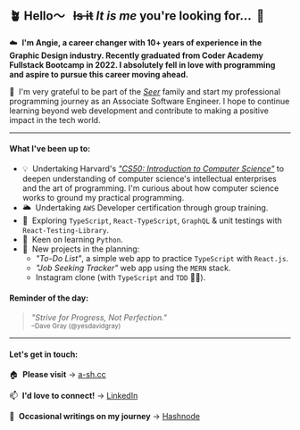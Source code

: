 ## 🪴 Hello〜&nbsp;&nbsp; <s>Is it</s> *It is me* you're looking for... &nbsp;🎵

☁️&nbsp;  **I'm Angie, a career changer with 10+ years of experience in the Graphic Design industry. Recently graduated from Coder Academy Fullstack Bootcamp in 2022. I absolutely fell in love with programming and aspire to pursue this career moving ahead.**

🤩&nbsp; I'm very grateful to be part of the [*Seer*](https://seermedical.com) family and start my professional programming journey as an Associate Software Engineer. I hope to continue learning beyond web development and contribute to making a positive impact in the tech world.

---
#### What I've been up to:

- 💡&nbsp; Undertaking Harvard's [*"CS50: Introduction to Computer Science"*](https://pll.harvard.edu/course/cs50-introduction-computer-science?delta=0) to deepen understanding of computer science's intellectual enterprises and the art of programming. I'm curious about how computer science works to ground my practical programming.
- 🌥&nbsp; Undertaking `AWS` Developer certification through group training.
- 🔭&nbsp; Exploring `TypeScript`, `React-TypeScript`, `GraphQL` & unit testings with `React-Testing-Library`.
- 👀&nbsp; Keen on learning `Python`.
- 🌱&nbsp; New projects in the planning:
  - *"To-Do List"*, a simple web app to practice `TypeScript` with `React.js`.
  - *"Job Seeking Tracker"* web app using the `MERN` stack.
  - Instagram clone (with `TypeScript` and `TDD` 🤞🏼).


#### Reminder of the day:
> *"Strive for Progress, Not Perfection."*
<br/><sub>–Dave Gray (@yesdavidgray)</sub>

---
#### Let's get in touch:

🏠&nbsp; **Please visit** → [a-sh.cc](https://www.a-sh.cc)

📫&nbsp;  **I'd love to connect!** →  [LinkedIn](https://www.linkedin.com/in/angiehentri/)

💬&nbsp; **Occasional writings on my journey** → [Hashnode](https://a-sh.hashnode.dev)

